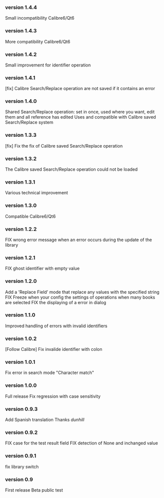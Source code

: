### version 1.4.4
Small incompatibility Calibre6/Qt6

### version 1.4.3
More compatibility Calibre6/Qt6

### version 1.4.2
Small improvement for identifier operation

### version 1.4.1
[fix] Calibre Search/Replace operation are not saved if it contains an error

### version 1.4.0
Shared Search/Replace operation: set in once, used where you want, edit them and all reference has edited
Uses and compatible with Calibre saved Search/Replace system

### version 1.3.3
[fix] Fix the fix of Calibre saved Search/Replace operation

### version 1.3.2
The Calibre saved Search/Replace operation could not be loaded

### version 1.3.1
Various technical improvement

### version 1.3.0
Compatible Calibre6/Qt6

### version 1.2.2
FIX wrong error message when an error occurs during the update of the library

### version 1.2.1
FIX ghost identifier with empty value

### version 1.2.0
Add a 'Replace Field' mode that replace any values with the specified string
FIX Freeze when your config the settings of operations when many books are selected
FIX the displaying of a error in dialog

### version 1.1.0
Improved handling of errors with invalid identifiers

### version 1.0.2
[Follow Calibre] Fix invalide identifier with colon

### version 1.0.1
Fix error in search mode "Character match"

### version 1.0.0
Full release
Fix regression with case sensitivity

### version 0.9.3
Add Spanish translation
Thanks *dunhill*

### version 0.9.2
FIX case for the test result field
FIX detection of None and inchanged value

### version 0.9.1
fix library switch

### version 0.9
First release
Beta public test